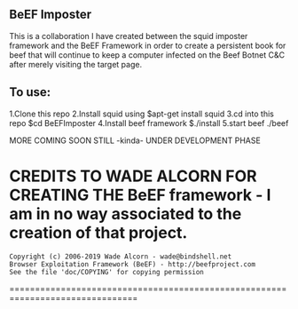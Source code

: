 BeEF Imposter
--------------
This is a collaboration I have created between the squid imposter framework and the BeEF Framework in order to create a persistent book for beef that will continue to keep a computer infected on the Beef Botnet C&C after merely visiting the target page.


To use:
------
1.Clone this repo
2.Install squid using
$apt-get install squid
3.cd into this repo
$cd BeEFImposter
4.Install beef framework
$./install
5.start beef
./beef

MORE COMING SOON STILL -kinda- UNDER DEVELOPMENT PHASE


CREDITS TO WADE ALCORN FOR CREATING THE BeEF framework - I am in no way associated to the creation of that project.
===============================================================================

    Copyright (c) 2006-2019 Wade Alcorn - wade@bindshell.net
    Browser Exploitation Framework (BeEF) - http://beefproject.com
    See the file 'doc/COPYING' for copying permission

===============================================================================

